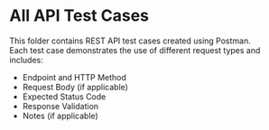 # All API Test Cases

This folder contains REST API test cases created using Postman.  
Each test case demonstrates the use of different request types and includes:

- Endpoint and HTTP Method  
- Request Body (if applicable)  
- Expected Status Code  
- Response Validation  
- Notes (if applicable)



